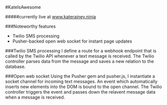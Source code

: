 #KateIsAwesome

#####currently live at www.katerainey.ninja


###Noteworthy features

* Twilio SMS processing
* Pusher-backed open web socket for instant page updates

###Twilio SMS processing
I define a route for a webhook endpoint that is called by the Twilio API whenever a text message is received. The Twilio controller parses data from the message and saves a new relation to the database.

###Open web socket
Using the Pusher gem and pusher.js, I instantiate a socket channel for incoming text messages. An event which automatically inserts new elements into the DOM is bound to the open channel. The Twilio controller triggers the event and passes down the relavent message data when a message is received.
